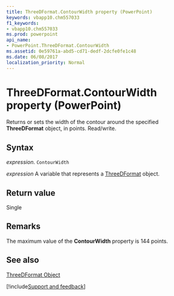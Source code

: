 ```yaml
---
title: ThreeDFormat.ContourWidth property (PowerPoint)
keywords: vbapp10.chm557033
f1_keywords:
- vbapp10.chm557033
ms.prod: powerpoint
api_name:
- PowerPoint.ThreeDFormat.ContourWidth
ms.assetid: 0e59761a-abd5-cd71-dedf-2dcfe0fe1c48
ms.date: 06/08/2017
localization_priority: Normal
---
```



# ThreeDFormat.ContourWidth property (PowerPoint)

Returns or sets the width of the contour around the specified  **ThreeDFormat** object, in points. Read/write.


## Syntax

_expression_. `ContourWidth`

_expression_ A variable that represents a [ThreeDFormat](PowerPoint.ThreeDFormat.md) object.


## Return value

Single


## Remarks

The maximum value of the  **ContourWidth** property is 144 points.


## See also


[ThreeDFormat Object](PowerPoint.ThreeDFormat.md)

[!include[Support and feedback](~/includes/feedback-boilerplate.md)]